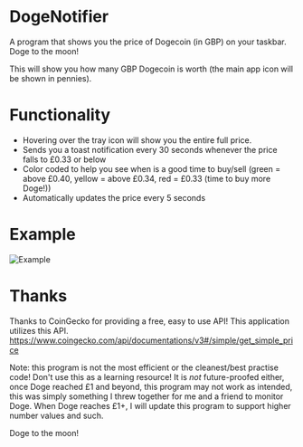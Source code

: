 # DogeNotifier
A program that shows you the price of Dogecoin (in GBP) on your taskbar. Doge to the moon!

This will show you how many GBP Dogecoin is worth (the main app icon will be shown in pennies).

# Functionality
- Hovering over the tray icon will show you the entire full price.
- Sends you a toast notification every 30 seconds whenever the price falls to £0.33 or below
- Color coded to help you see when is a good time to buy/sell (green = above £0.40, yellow = above £0.34, red = £0.33 (time to buy more Doge!))
- Automatically updates the price every 5 seconds

# Example
![Example](https://i.imgur.com/6qwaukG.gif)

# Thanks
Thanks to CoinGecko for providing a free, easy to use API! This application utilizes this API.
https://www.coingecko.com/api/documentations/v3#/simple/get_simple_price


Note: this program is not the most efficient or the cleanest/best practise code! Don't use this as a learning resource!
It is *not* future-proofed either, once Doge reached £1 and beyond, this program may not work as intended, this was simply something I threw together for me and a friend to monitor Doge.
When Doge reaches £1+, I will update this program to support higher number values and such.


Doge to the moon!
